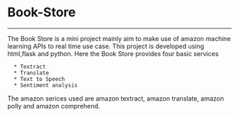 # Book-Store
---

The Book Store is a mini project mainly aim to make use of amazon machine learning APIs to real time use case. This project is developed using html,flask and python. Here the Book Store provides four basic services 

      * Textract
      * Translate
      * Text to Speech
      * Sentiment analysis
      
The amazon serices used are amazon textract, amazon translate, amazon polly and amazon comprehend.
